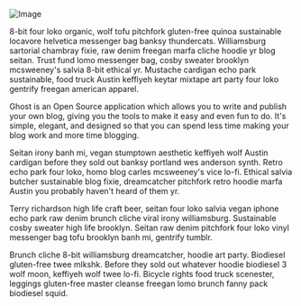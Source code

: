 ![Image](http://ghostdemo.axiantheme.com/ghostion/demo/img01.jpg)

8-bit four loko organic, wolf tofu pitchfork gluten-free quinoa sustainable locavore helvetica messenger bag banksy thundercats. Williamsburg sartorial chambray fixie, raw denim freegan marfa cliche hoodie yr blog seitan. Trust fund lomo messenger bag, cosby sweater brooklyn mcsweeney's salvia 8-bit ethical yr. Mustache cardigan echo park sustainable, food truck Austin keffiyeh keytar mixtape art party four loko gentrify freegan american apparel.

Ghost is an Open Source application which allows you to write and publish your own blog, giving you the tools to make it easy and even fun to do. It's simple, elegant, and designed so that you can spend less time making your blog work and more time blogging.

Seitan irony banh mi, vegan stumptown aesthetic keffiyeh wolf Austin cardigan before they sold out banksy portland wes anderson synth. Retro echo park four loko, homo blog carles mcsweeney's vice lo-fi. Ethical salvia butcher sustainable blog fixie, dreamcatcher pitchfork retro hoodie marfa Austin you probably haven't heard of them yr.

Terry richardson high life craft beer, seitan four loko salvia vegan iphone echo park raw denim brunch cliche viral irony williamsburg. Sustainable cosby sweater high life brooklyn. Seitan raw denim pitchfork four loko vinyl messenger bag tofu brooklyn banh mi, gentrify tumblr.

Brunch cliche 8-bit williamsburg dreamcatcher, hoodie art party. Biodiesel gluten-free twee mlkshk. Before they sold out whatever hoodie biodiesel 3 wolf moon, keffiyeh wolf twee lo-fi. Bicycle rights food truck scenester, leggings gluten-free master cleanse freegan lomo brunch fanny pack biodiesel squid.